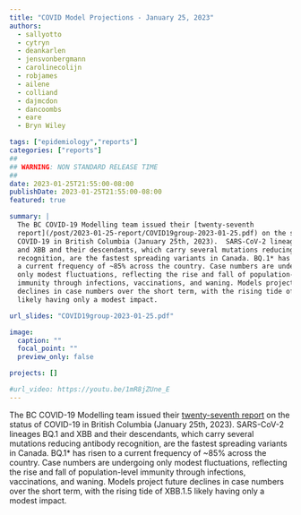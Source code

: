 ```yaml
---
title: "COVID Model Projections - January 25, 2023"
authors:
  - sallyotto
  - cytryn
  - deankarlen
  - jensvonbergmann
  - carolinecolijn
  - robjames
  - ailene
  - colliand
  - dajmcdon
  - dancoombs
  - eare
  - Bryn Wiley

tags: ["epidemiology","reports"]
categories: ["reports"]
##
## WARNING: NON STANDARD RELEASE TIME
##
date: 2023-01-25T21:55:00-08:00
publishDate: 2023-01-25T21:55:00-08:00
featured: true

summary: |
  The BC COVID-19 Modelling team issued their [twenty-seventh
  report](/post/2023-01-25-report/COVID19group-2023-01-25.pdf) on the status of
  COVID-19 in British Columbia (January 25th, 2023).  SARS-CoV-2 lineages BQ.1
  and XBB and their descendants, which carry several mutations reducing antibody
  recognition, are the fastest spreading variants in Canada. BQ.1* has risen to
  a current frequency of ~85% across the country. Case numbers are undergoing
  only modest fluctuations, reflecting the rise and fall of population-level
  immunity through infections, vaccinations, and waning. Models project future
  declines in case numbers over the short term, with the rising tide of XBB.1.5
  likely having only a modest impact.

url_slides: "COVID19group-2023-01-25.pdf"

image:
  caption: ""
  focal_point: ""
  preview_only: false

projects: []

#url_video: https://youtu.be/1mR8jZUne_E
---
```

The BC COVID-19 Modelling team issued their [twenty-seventh
report](/post/2023-01-25-report/COVID19group-2023-01-25.pdf) on the status of
COVID-19 in British Columbia (January 25th, 2023).  SARS-CoV-2 lineages BQ.1 and
XBB and their descendants, which carry several mutations reducing antibody
recognition, are the fastest spreading variants in Canada. BQ.1* has risen to a
current frequency of ~85% across the country. Case numbers are undergoing only
modest fluctuations, reflecting the rise and fall of population-level immunity
through infections, vaccinations, and waning. Models project future declines in
case numbers over the short term, with the rising tide of XBB.1.5 likely having
only a modest impact.
